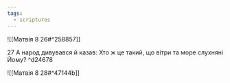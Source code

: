 ```yaml
---
tags:
  - scriptures
---
```


![[Матвія 8 26#^258857]]

27 А народ дивувався й казав: Хто ж це такий, що вітри та море слухняні Йому? ^d24678

![[Матвія 8 28#^47144b]]